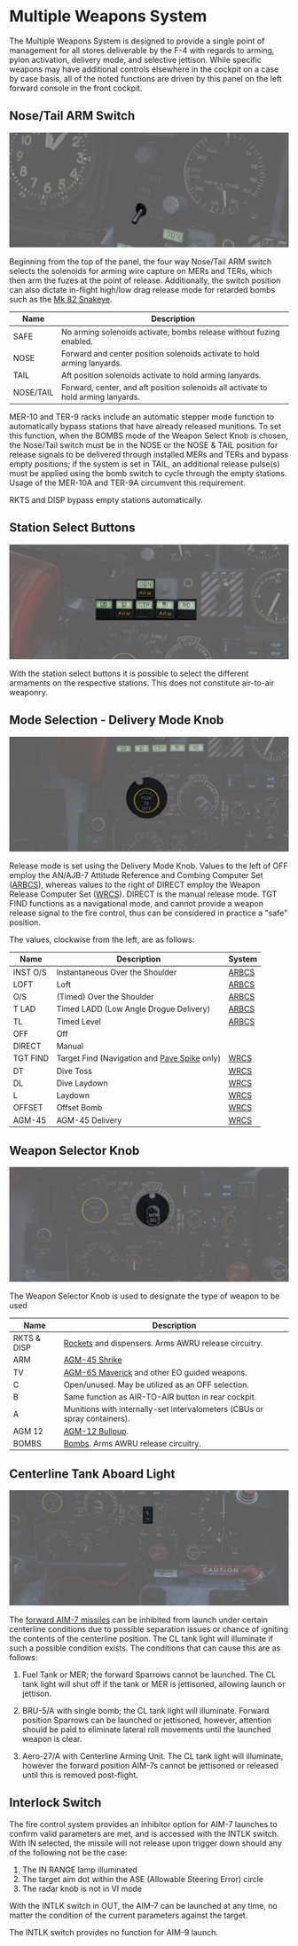 # Multiple Weapons System

The Multiple Weapons System is designed to provide a single point of management
for all stores deliverable by the F-4 with regards to arming, pylon activation,
delivery mode, and selective jettison. While specific weapons may have
additional controls elsewhere in the cockpit on a case by case basis, all of the
noted functions are driven by this panel on the left forward console in the
front cockpit.

## Nose/Tail ARM Switch

![pilot_nose_tail_arm](../../img/pilot_nose_tail_arming.jpg)

Beginning from the top of the panel, the four way Nose/Tail ARM switch selects
the solenoids for arming wire capture on MERs and TERs, which then arm the fuzes
at the point of release. Additionally, the switch position can also dictate
in-flight high/low drag release mode for retarded bombs such as the [Mk 82
Snakeye](../../stores/air_to_ground/bombs/conventional_bombs.md).

| Name      | Description                                                                       |
|-----------|-----------------------------------------------------------------------------------|
| SAFE      | No arming solenoids activate; bombs release without fuzing enabled.               |
| NOSE      | Forward and center position solenoids activate to hold arming lanyards.           |
| TAIL      | Aft position solenoids activate to hold arming lanyards.                          |
| NOSE/TAIL | Forward, center, and aft position solenoids all activate to hold arming lanyards. |

MER-10 and TER-9 racks include an automatic stepper mode function to
automatically bypass stations that have already released munitions. To set this
function, when the BOMBS mode of the Weapon Select Knob is chosen, the Nose/Tail
switch must be in the NOSE or the NOSE & TAIL position for release signals to be
delivered through installed MERs and TERs and bypass empty positions; if the
system is set in TAIL, an additional release pulse(s) must be applied using the
bomb switch to cycle through the empty stations. Usage of the MER-10A and TER-9A
circumvent this requirement.

RKTS and DISP bypass empty stations automatically.

## Station Select Buttons

![pilot_station_select_buttons](../../img/pilot_station_select_buttons.jpg)

With the station select buttons it is possible to select the different armaments on the respective
stations. This does not constitute air-to-air weaponry.

## Mode Selection - Delivery Mode Knob

![pilot_delivery_mode_knob](../../img/pilot_delivery_mode_knob.jpg)

Release mode is set using the Delivery Mode Knob. Values to the left of OFF
employ the AN/AJB-7 Attitude Reference and Combing Computer
Set ([ARBCS](../../systems/weapon_systems/arbcs.md)),
whereas
values to the right of DIRECT employ the Weapon Release Computer
Set ([WRCS](../../systems/weapon_systems/arbcs.md)).
DIRECT is the manual release mode. TGT FIND functions as a navigational mode,
and cannot provide a weapon release signal to the fire control, thus can be
considered in practice a "safe" position.

The values, clockwise from the left, are as follows:

| Name     | Description                                                            | System                                                                                        |
|----------|------------------------------------------------------------------------|-----------------------------------------------------------------------------------------------|
| INST O/S | Instantaneous Over the Shoulder                                        | [ARBCS](../../systems/weapon_systems/arbcs.md) |
| LOFT     | Loft                                                                   | [ARBCS](../../systems/weapon_systems/arbcs.md) |
| O/S      | (Timed) Over the Shoulder                                              | [ARBCS](../../systems/weapon_systems/arbcs.md) |
| T LAD    | Timed LADD (Low Angle Drogue Delivery)                                 | [ARBCS](../../systems/weapon_systems/arbcs.md) |
| TL       | Timed Level                                                            | [ARBCS](../../systems/weapon_systems/arbcs.md) |
| OFF      | Off                                                                    |                                                                                               |
| DIRECT   | Manual                                                                 |                                                                                               |
| TGT FIND | Target Find (Navigation and [Pave Spike](pave_spike/overview.md) only) | [WRCS](../../systems/weapon_systems/wrcs.md)   |
| DT       | Dive Toss                                                              | [WRCS](../../systems/weapon_systems/wrcs.md)   |
| DL       | Dive Laydown                                                           | [WRCS](../../systems/weapon_systems/wrcs.md)   |
| L        | Laydown                                                                | [WRCS](../../systems/weapon_systems/wrcs.md)   |
| OFFSET   | Offset Bomb                                                            | [WRCS](../../systems/weapon_systems/wrcs.md)   |
| AGM-45   | AGM-45 Delivery                                                        | [WRCS](../../systems/weapon_systems/wrcs.md)   |

## Weapon Selector Knob

![pilot_weapon_selector_knob](../../img/pilot_weapon_selector_knob.jpg)

The Weapon Selector Knob is used to designate the type of weapon to be used

| Name        | Description                                                                                     |
|-------------|-------------------------------------------------------------------------------------------------|
| RKTS & DISP | [Rockets](../../stores/air_to_ground/rockets.md) and dispensers. Arms AWRU release circuitry.   |
| ARM         | [AGM-45 Shrike](../../stores/air_to_ground/missiles/shrike.md)                                  |
| TV          | [AGM-65 Maverick](../../stores/air_to_ground/missiles/maverick.md) and other EO guided weapons. |
| C           | Open/unused. May be utilized as an OFF selection.                                               |
| B           | Same function as AIR-TO-AIR button in rear cockpit.                                             |
| A           | Munitions with internally-set intervalometers (CBUs or spray containers).                       |
| AGM 12      | [AGM-12 Bullpup](../../stores/air_to_ground/missiles/bullpup.md).                               |
| BOMBS       | [Bombs](../../stores/air_to_ground/bombs/conventional_bombs.md). Arms AWRU release circuitry.   |

## Centerline Tank Aboard Light

![pilot_centerline_tank_aboard](../../img/pilot_centerline_tank_aboard_light.jpg)

The [forward AIM-7 missiles](../../stores/air_to_air/aim_7.md)
can be
inhibited from launch under certain centerline
conditions due to possible separation issues or chance of igniting the contents
of the centerline position. The CL tank light will illuminate if such a possible
condition exists. The conditions that can cause this are as follows:

1. Fuel Tank or MER; the forward Sparrows cannot be launched. The CL tank light
   will shut off if the tank or MER is jettisoned, allowing launch or jettison.

2. BRU-5/A with single bomb; the CL tank light will illuminate. Forward position
   Sparrows can be launched or jettisoned, however, attention should be paid to
   eliminate lateral roll movements until the launched weapon is clear.

3. Aero-27/A with Centerline Arming Unit. The CL tank light will illuminate,
   however the forward position AIM-7s cannot be jettisoned or released until
   this is removed post-flight.

## Interlock Switch

The fire control system provides an inhibitor option for AIM-7 launches to
confirm valid parameters are met, and is accessed with the INTLK switch. With IN
selected, the missile will not release upon trigger down should any of the
following not be the case:

1. The IN RANGE lamp illuminated
2. The target aim dot within the ASE (Allowable Steering Error) circle
3. The radar knob is not in VI mode

With the INTLK switch in OUT, the AIM-7 can be launched at any time, no matter
the condition of the current parameters against the target.

The INTLK switch provides no function for AIM-9 launch.
